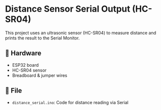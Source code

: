 # Distance Sensor Serial Output (HC-SR04)

This project uses an ultrasonic sensor (HC-SR04) to measure distance and prints the result to the Serial Monitor.

## 🔧 Hardware
- ESP32 board
- HC-SR04 sensor
- Breadboard & jumper wires

## 📁 File
- `distance_serial.ino`: Code for distance reading via Serial
